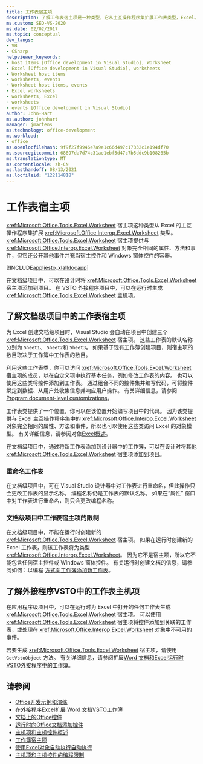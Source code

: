 ```yaml
---
title: 工作表宿主项
description: 了解工作表宿主项是一种类型，它从主互操作程序集扩展工作表类型，Excel。
ms.custom: SEO-VS-2020
ms.date: 02/02/2017
ms.topic: conceptual
dev_langs:
- VB
- CSharp
helpviewer_keywords:
- host items [Office development in Visual Studio], Worksheet
- Excel [Office development in Visual Studio], worksheets
- Worksheet host items
- worksheets, events
- Worksheet host items, events
- Excel worksheets
- worksheets, Excel
- worksheets
- events [Office development in Visual Studio]
author: John-Hart
ms.author: johnhart
manager: jmartens
ms.technology: office-development
ms.workload:
- office
ms.openlocfilehash: 9f9f27f9946e7a9e1c66d497c17332c1e194df70
ms.sourcegitcommit: 68897da7d74c31ae1ebf5d47c7b5ddc9b108265b
ms.translationtype: MT
ms.contentlocale: zh-CN
ms.lasthandoff: 08/13/2021
ms.locfileid: "122114818"
---
```

# <a name="worksheet-host-item"></a>工作表宿主项
  <xref:Microsoft.Office.Tools.Excel.Worksheet> 宿主项这种类型从 Excel 的主互操作程序集扩展 <xref:Microsoft.Office.Interop.Excel.Worksheet> 类型。 <xref:Microsoft.Office.Tools.Excel.Worksheet> 宿主项提供与 <xref:Microsoft.Office.Interop.Excel.Worksheet> 对象完全相同的属性、方法和事件，但它还公开其他事件并充当宿主控件和 Windows 窗体控件的容器。

 [!INCLUDE[appliesto_xlalldocapp](../vsto/includes/appliesto-xlalldocapp-md.md)]

 在文档级项目中，可以在设计时将 <xref:Microsoft.Office.Tools.Excel.Worksheet> 宿主项添加到项目。 在 VSTO 外接程序项目中，可以在运行时生成 <xref:Microsoft.Office.Tools.Excel.Worksheet> 主机项。

## <a name="understand-worksheet-host-items-in-document-level-projects"></a>了解文档级项目中的工作表宿主项
 为 Excel 创建文档级项目时，Visual Studio 会自动在项目中创建三个 <xref:Microsoft.Office.Tools.Excel.Worksheet> 宿主项。 这些工作表的默认名称分别为 `Sheet1`、 `Sheet2`和 `Sheet3`。 如果基于现有工作簿创建项目，则宿主项的数目取决于工作簿中工作表的数目。

 利用这些工作表类，你可以访问 <xref:Microsoft.Office.Tools.Excel.Worksheet> 宿主项的成员，以在自定义项中执行基本任务，例如修改工作表的内容。 也可以使用这些类将控件添加到工作表。 通过组合不同的控件集并编写代码，可将控件绑定到数据、从用户处收集信息并响应用户操作。 有关详细信息，请参阅 [Program document-level customizations](../vsto/programming-document-level-customizations.md)。

 工作表类提供了一个位置，你可以在该位置开始编写项目中的代码。 因为该类提供与 Excel 主互操作程序集中的 <xref:Microsoft.Office.Interop.Excel.Worksheet> 对象完全相同的属性、方法和事件，所以也可以使用这些类访问 Excel 的对象模型。 有关详细信息，请参阅对象[Excel概述](../vsto/excel-object-model-overview.md)。

 在文档级项目中，通过将新工作表添加到设计器中的工作簿，可以在设计时将其他 <xref:Microsoft.Office.Tools.Excel.Worksheet> 宿主项添加到项目。

### <a name="rename-worksheets"></a>重命名工作表
 在文档级项目中，可在 Visual Studio 设计器中对工作表进行重命名，但此操作只会更改工作表的显示名称。 编程名称仍是工作表的默认名称。 如果在“属性”  窗口中对工作表进行重命名，则只会更改编程名称。

### <a name="limitations-of-the-worksheet-host-item-in-document-level-projects"></a>文档级项目中工作表宿主项的限制
 在文档级项目中，不能在运行时创建新的 <xref:Microsoft.Office.Tools.Excel.Worksheet> 宿主项。 如果在运行时创建新的 Excel 工作表，则该工作表将为类型 <xref:Microsoft.Office.Interop.Excel.Worksheet>。 因为它不是宿主项，所以它不能包含任何宿主控件或 Windows 窗体控件。 有关运行时创建文档的信息，请参阅如何：以编程 [方式向工作簿添加新工作表](../vsto/how-to-programmatically-add-new-worksheets-to-workbooks.md)。

## <a name="understand-worksheet-host-items-in-vsto-add-in-projects"></a>了解外接程序VSTO中的工作表主机项
 在应用程序级项目中，可以在运行时为 Excel 中打开的任何工作表生成 <xref:Microsoft.Office.Tools.Excel.Worksheet> 宿主项。 可以使用 <xref:Microsoft.Office.Tools.Excel.Worksheet> 宿主项将控件添加到关联的工作表，或处理在 <xref:Microsoft.Office.Interop.Excel.Worksheet> 对象中不可用的事件。

 若要生成 <xref:Microsoft.Office.Tools.Excel.Worksheet> 宿主项，请使用 `GetVstoObject` 方法。 有关详细信息，请参阅扩展[Word 文档和Excel运行时VSTO外接程序中的工作簿](../vsto/extending-word-documents-and-excel-workbooks-in-vsto-add-ins-at-run-time.md)。

## <a name="see-also"></a>请参阅
- [Office开发示例和演练](../vsto/office-development-samples-and-walkthroughs.md)
- [在外接程序Excel扩展 Word 文档VSTO工作簿](../vsto/extending-word-documents-and-excel-workbooks-in-vsto-add-ins-at-run-time.md)
- [文档上的Office控件](../vsto/controls-on-office-documents.md)
- [运行时向Office文档添加控件](../vsto/adding-controls-to-office-documents-at-run-time.md)
- [主机项和主机控件概述](../vsto/host-items-and-host-controls-overview.md)
- [工作簿宿主项](../vsto/workbook-host-item.md)
- [使用Excel对象自动执行自动执行](../vsto/automating-excel-by-using-extended-objects.md)
- [主机项和主机控件的编程限制](../vsto/programmatic-limitations-of-host-items-and-host-controls.md)
